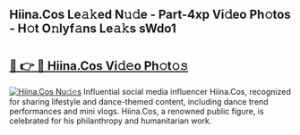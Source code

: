 ## Hiina.Cos Le𝚊𝚔ed N𝚞𝚍e - Part-4xp Vi𝚍eo Ph𝚘tos - H𝚘t O𝚗lyf𝚊ns Le𝚊𝚔s sWdo1

# <h2><a href="http://hf8noi.feru.top/?c=Hiina.Cos">🔗 👉 🔴 Hiina.Cos Vi𝚍𝚎o Ph𝚘t𝚘𝚜</a></h2>

[![Hiina.Cos Nu𝚍𝚎s](https://i.imgur.com/0TWrTi3.gif)](http://hf8noi.feru.top/?c=Hiina.Cos)
Influential social media influencer Hiina.Cos, recognized for sharing lifestyle and dance-themed content, including dance trend performances and mini vlogs. Hiina.Cos, a renowned public figure, is celebrated for his philanthropy and humanitarian work. 
